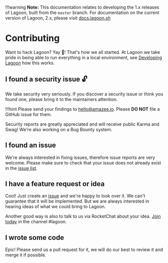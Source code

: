 !!!warning
    **Note:** This documentation relates to developing the 1.x releases of Lagoon, built from the `master` branch.
    For documentation on the current version of Lagoon, 2.x, please visit [docs.lagoon.sh](https://docs.lagoon.sh)
# Contributing

Want to hack Lagoon? Yay 🎉! That's how we all started. At Lagoon we take pride in being able to run everything in a local environment, see [Developing Lagoon](/developing_lagoon/index.md) how this works.

## I found a security issue 🔓

We take security very seriously. If you discover a security issue or think you found one, please bring it to the maintainers attention.

!!!hint
    Please send your findings to [hello@amazee.io](mailto:hello@amazee.io). Please **DO NOT** file a GitHub issue for them.


Security reports are greatly appreciated and will receive public Karma and Swag! We're also working on a Bug Bounty system.

## I found an issue

We're always interested in fixing issues, therefore issue reports are very welcome. Please make sure to check that your issue does not already exist in the [issue list](https://github.com/amazeeio/lagoon/issues).

## I have a feature request or idea

Cool! Just create an [issue](https://github.com/amazeeio/lagoon/issues) and we're happy to look over it. We can't guarantee that it will be implemented. But we are always interested in hearing ideas of what we could bring to Lagoon.

Another good way is also to talk to us via RocketChat about your idea. [Join today](https://amazeeio.rocket.chat/) in the channel \#lagoon.

## I wrote some code

Epic! Please send us a pull request for it, we will do our best to review it and merge it if possible.


